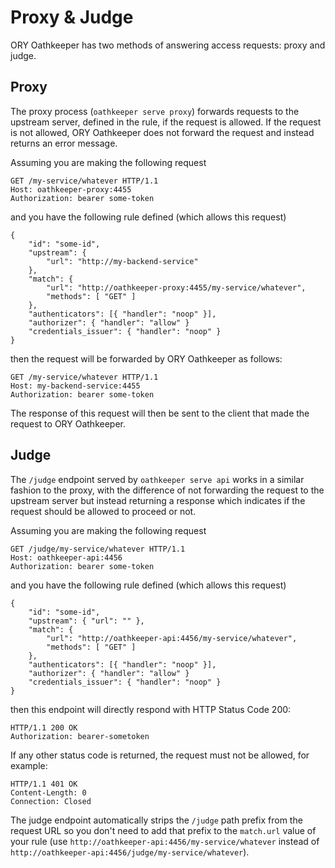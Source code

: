 # Proxy & Judge

ORY Oathkeeper has two methods of answering access requests: proxy and judge.

## Proxy

The proxy process (`oathkeeper serve proxy`) forwards requests to the upstream
server, defined in the rule, if the request is allowed. If the request is not
allowed, ORY Oathkeeper does not forward the request and instead returns an
error message.

Assuming you are making the following request

```
GET /my-service/whatever HTTP/1.1
Host: oathkeeper-proxy:4455
Authorization: bearer some-token
```

and you have the following rule defined (which allows this request)

```
{
    "id": "some-id",
    "upstream": {
        "url": "http://my-backend-service"
    },
    "match": {
        "url": "http://oathkeeper-proxy:4455/my-service/whatever",
        "methods": [ "GET" ]
    },
    "authenticators": [{ "handler": "noop" }],
    "authorizer": { "handler": "allow" }
    "credentials_issuer": { "handler": "noop" }
}
```

then the request will be forwarded by ORY Oathkeeper as follows:

```
GET /my-service/whatever HTTP/1.1
Host: my-backend-service:4455
Authorization: bearer some-token
```

The response of this request will then be sent to the client that made the
request to ORY Oathkeeper.

## Judge

The `/judge` endpoint served by `oathkeeper serve api` works in a similar
fashion to the proxy, with the difference of not forwarding the request to the
upstream server but instead returning a response which indicates if the request
should be allowed to proceed or not.

Assuming you are making the following request

```
GET /judge/my-service/whatever HTTP/1.1
Host: oathkeeper-api:4456
Authorization: bearer some-token
```

and you have the following rule defined (which allows this request)

```
{
    "id": "some-id",
    "upstream": { "url": "" },
    "match": {
        "url": "http://oathkeeper-api:4456/my-service/whatever",
        "methods": [ "GET" ]
    },
    "authenticators": [{ "handler": "noop" }],
    "authorizer": { "handler": "allow" }
    "credentials_issuer": { "handler": "noop" }
}
```

then this endpoint will directly respond with HTTP Status Code 200:

```
HTTP/1.1 200 OK
Authorization: bearer-sometoken
```

If any other status code is returned, the request must not be allowed, for
example:

```
HTTP/1.1 401 OK
Content-Length: 0
Connection: Closed
```

The judge endpoint automatically strips the `/judge` path prefix from the
request URL so you don't need to add that prefix to the `match.url` value of
your rule (use `http://oathkeeper-api:4456/my-service/whatever` instead of
`http://oathkeeper-api:4456/judge/my-service/whatever`).
